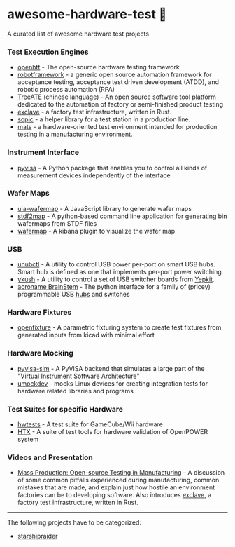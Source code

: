 # awesome-hardware-test :robot:
A curated list of awesome hardware test projects

### Test Execution Engines
- [openhtf](https://github.com/google/openhtf) - The open-source hardware testing framework
- [robotframework](https://github.com/robotframework/robotframework) - a generic open source automation framework for acceptance testing, acceptance test driven development (ATDD), and robotic process automation (RPA)
- [TreeATE](https://github.com/WilliamYinwei/TreeATE) (chinese language) - An open source software tool platform dedicated to the automation of factory or semi-finished product testing
- [exclave](https://github.com/exclave/exclave) - a factory test infrastructure, written in Rust.
- [sopic](https://github.com/FeetMe/sopic/) - a helper library for a test station in a production line.
- [mats](https://github.com/slightlynybbled/mats) - a hardware-oriented test environment intended for production testing in a manufacturing environment.

### Instrument Interface
- [pyvisa](https://github.com/pyvisa/pyvisa) - A Python package that enables you to control all kinds of measurement devices independently of the interface

### Wafer Maps
- [uia-wafermap](https://github.com/uia4w/uia-wafermap) - A JavaScript library to generate wafer maps
- [stdf2map](https://github.com/CozumelDiver/stdf2map) - A python-based command line application for generating bin wafermaps from STDF files
- [wafermap](https://github.com/guanghaofan/wafermap) - A kibana plugin to visualize the wafer map

### USB
- [uhubctl](https://github.com/mvp/uhubctl) - A utility to control USB power per-port on smart USB hubs. Smart hub is defined as one that implements per-port power switching.
- [ykush](https://github.com/Yepkit/ykush) - A utility to control a set of USB switcher boards from [Yepkit](https://www.yepkit.com/home).
- [acroname BrainStem](https://acroname.com/reference/python/USB.html) - The python interface for a family of (pricey) programmable USB [hubs](https://acroname.com/programmable-and-software-controlled-usb-hubs-and-switches) and switches

### Hardware Fixtures
- [openfixture](https://github.com/tinylabs/openfixture) - A parametric fixturing system to create test fixtures from generated inputs from kicad with minimal effort

### Hardware Mocking
- [pyvisa-sim](https://github.com/pyvisa/pyvisa-sim) - A PyVISA backend that simulates a large part of the "Virtual Instrument Software Architecture"
- [umockdev](https://github.com/martinpitt/umockdev) - mocks Linux devices for creating integration tests for hardware related libraries and programs

### Test Suites for specific Hardware
- [hwtests](https://github.com/dolphin-emu/hwtests) - A test suite for GameCube/Wii hardware
- [HTX](https://github.com/open-power/HTX) - A suite of test tools for hardware validation of OpenPOWER system

### Videos and Presentation
- [Mass Production: Open-source Testing in Manufacturing](https://www.youtube.com/watch?v=pcyuzB3qLVo) -  A discussion of some common pitfalls experienced during manufacturing, common mistakes that are made, and explain just how hostile an environment factories can be to developing software. Also introduces [exclave](https://github.com/exclave/exclave), a factory test infrastructure, written in Rust.

---

The following projects have to be categorized:
- [starshipraider](https://github.com/azonenberg/starshipraider) 
